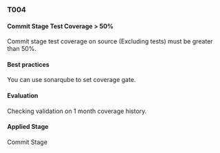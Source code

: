 ### T004

#### Commit Stage Test Coverage > 50%

Commit stage test coverage on source (Excluding tests) must be greater than 50%.

#### Best practices

You can use sonarqube to set coverage gate.

#### Evaluation

Checking validation on 1 month coverage history.

#### Applied Stage

Commit Stage